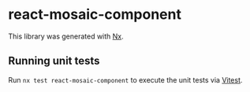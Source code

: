 # react-mosaic-component

This library was generated with [Nx](https://nx.dev).

## Running unit tests

Run `nx test react-mosaic-component` to execute the unit tests via [Vitest](https://vitest.dev/).
